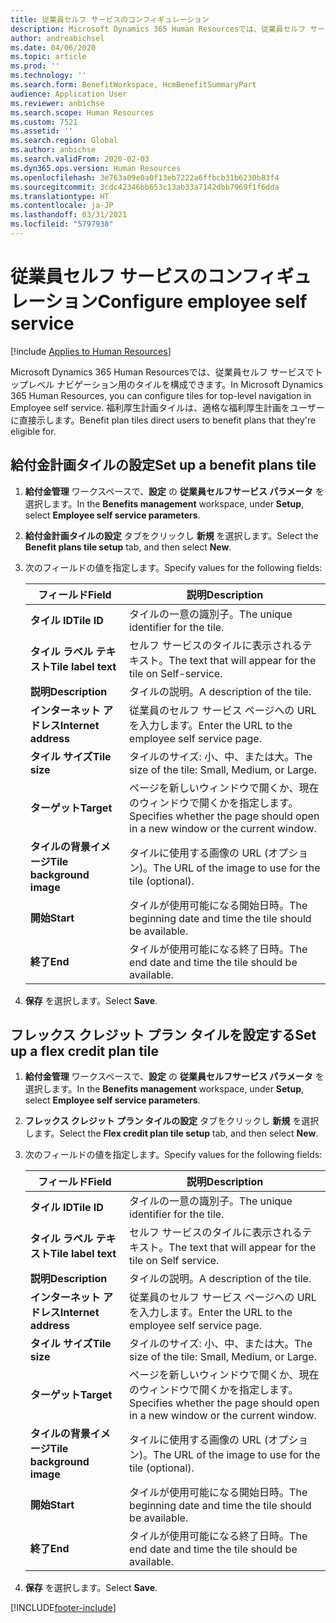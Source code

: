 ```yaml
---
title: 従業員セルフ サービスのコンフィギュレーション
description: Microsoft Dynamics 365 Human Resourcesでは、従業員セルフ サービスでトップレベル ナビゲーション用のタイルを構成できます。
author: andreabichsel
ms.date: 04/06/2020
ms.topic: article
ms.prod: ''
ms.technology: ''
ms.search.form: BenefitWorkspace, HcmBenefitSummaryPart
audience: Application User
ms.reviewer: anbichse
ms.search.scope: Human Resources
ms.custom: 7521
ms.assetid: ''
ms.search.region: Global
ms.author: anbichse
ms.search.validFrom: 2020-02-03
ms.dyn365.ops.version: Human Resources
ms.openlocfilehash: 3e763a09e0a0f13eb7222a6ffbcb31b6230b83f4
ms.sourcegitcommit: 3cdc42346bb653c13ab33a7142dbb7969f1f6dda
ms.translationtype: HT
ms.contentlocale: ja-JP
ms.lasthandoff: 03/31/2021
ms.locfileid: "5797938"
---
```

# <a name="configure-employee-self-service"></a><span data-ttu-id="3f5dc-103">従業員セルフ サービスのコンフィギュレーション</span><span class="sxs-lookup"><span data-stu-id="3f5dc-103">Configure employee self service</span></span>

[!include [Applies to Human Resources](../includes/applies-to-hr.md)]

<span data-ttu-id="3f5dc-104">Microsoft Dynamics 365 Human Resourcesでは、従業員セルフ サービスでトップレベル ナビゲーション用のタイルを構成できます。</span><span class="sxs-lookup"><span data-stu-id="3f5dc-104">In Microsoft Dynamics 365 Human Resources, you can configure tiles for top-level navigation in Employee self service.</span></span> <span data-ttu-id="3f5dc-105">福利厚生計画タイルは、適格な福利厚生計画をユーザーに直接示します。</span><span class="sxs-lookup"><span data-stu-id="3f5dc-105">Benefit plan tiles direct users to benefit plans that they're eligible for.</span></span>

## <a name="set-up-a-benefit-plans-tile"></a><span data-ttu-id="3f5dc-106">給付金計画タイルの設定</span><span class="sxs-lookup"><span data-stu-id="3f5dc-106">Set up a benefit plans tile</span></span>

1. <span data-ttu-id="3f5dc-107">**給付金管理** ワークスペースで、**設定** の **従業員セルフサービス パラメータ** を選択します。</span><span class="sxs-lookup"><span data-stu-id="3f5dc-107">In the **Benefits management** workspace, under **Setup**, select **Employee self service parameters**.</span></span>

2. <span data-ttu-id="3f5dc-108">**給付金計画タイルの設定** タブをクリックし **新規** を選択します。</span><span class="sxs-lookup"><span data-stu-id="3f5dc-108">Select the **Benefit plans tile setup** tab, and then select **New**.</span></span>

3. <span data-ttu-id="3f5dc-109">次のフィールドの値を指定します。</span><span class="sxs-lookup"><span data-stu-id="3f5dc-109">Specify values for the following fields:</span></span>

   | <span data-ttu-id="3f5dc-110">フィールド</span><span class="sxs-lookup"><span data-stu-id="3f5dc-110">Field</span></span> | <span data-ttu-id="3f5dc-111">説明</span><span class="sxs-lookup"><span data-stu-id="3f5dc-111">Description</span></span> |
   | --- | --- |
   | <span data-ttu-id="3f5dc-112">**タイル ID**</span><span class="sxs-lookup"><span data-stu-id="3f5dc-112">**Tile ID**</span></span> | <span data-ttu-id="3f5dc-113">タイルの一意の識別子。</span><span class="sxs-lookup"><span data-stu-id="3f5dc-113">The unique identifier for the tile.</span></span> |
   | <span data-ttu-id="3f5dc-114">**タイル ラベル テキスト**</span><span class="sxs-lookup"><span data-stu-id="3f5dc-114">**Tile label text**</span></span> | <span data-ttu-id="3f5dc-115">セルフ サービスのタイルに表示されるテキスト。</span><span class="sxs-lookup"><span data-stu-id="3f5dc-115">The text that will appear for the tile on Self-service.</span></span> |
   | <span data-ttu-id="3f5dc-116">**説明**</span><span class="sxs-lookup"><span data-stu-id="3f5dc-116">**Description**</span></span> | <span data-ttu-id="3f5dc-117">タイルの説明。</span><span class="sxs-lookup"><span data-stu-id="3f5dc-117">A description of the tile.</span></span> |
   | <span data-ttu-id="3f5dc-118">**インターネット アドレス**</span><span class="sxs-lookup"><span data-stu-id="3f5dc-118">**Internet address**</span></span> | <span data-ttu-id="3f5dc-119">従業員のセルフ サービス ページへの URL を入力します。</span><span class="sxs-lookup"><span data-stu-id="3f5dc-119">Enter the URL to the employee self service page.</span></span> |
   | <span data-ttu-id="3f5dc-120">**タイル サイズ**</span><span class="sxs-lookup"><span data-stu-id="3f5dc-120">**Tile size**</span></span> | <span data-ttu-id="3f5dc-121">タイルのサイズ: 小、中、または大。</span><span class="sxs-lookup"><span data-stu-id="3f5dc-121">The size of the tile: Small, Medium, or Large.</span></span> |
   | <span data-ttu-id="3f5dc-122">**ターゲット**</span><span class="sxs-lookup"><span data-stu-id="3f5dc-122">**Target**</span></span> | <span data-ttu-id="3f5dc-123">ページを新しいウィンドウで開くか、現在のウィンドウで開くかを指定します。</span><span class="sxs-lookup"><span data-stu-id="3f5dc-123">Specifies whether the page should open in a new window or the current window.</span></span> |
   | <span data-ttu-id="3f5dc-124">**タイルの背景イメージ**</span><span class="sxs-lookup"><span data-stu-id="3f5dc-124">**Tile background image**</span></span> | <span data-ttu-id="3f5dc-125">タイルに使用する画像の URL (オプション)。</span><span class="sxs-lookup"><span data-stu-id="3f5dc-125">The URL of the image to use for the tile (optional).</span></span> |
   | <span data-ttu-id="3f5dc-126">**開始**</span><span class="sxs-lookup"><span data-stu-id="3f5dc-126">**Start**</span></span> | <span data-ttu-id="3f5dc-127">タイルが使用可能になる開始日時。</span><span class="sxs-lookup"><span data-stu-id="3f5dc-127">The beginning date and time the tile should be available.</span></span> |
   | <span data-ttu-id="3f5dc-128">**終了**</span><span class="sxs-lookup"><span data-stu-id="3f5dc-128">**End**</span></span> | <span data-ttu-id="3f5dc-129">タイルが使用可能になる終了日時。</span><span class="sxs-lookup"><span data-stu-id="3f5dc-129">The end date and time the tile should be available.</span></span> |

4. <span data-ttu-id="3f5dc-130">**保存** を選択します。</span><span class="sxs-lookup"><span data-stu-id="3f5dc-130">Select **Save**.</span></span>

## <a name="set-up-a-flex-credit-plan-tile"></a><span data-ttu-id="3f5dc-131">フレックス クレジット プラン タイルを設定する</span><span class="sxs-lookup"><span data-stu-id="3f5dc-131">Set up a flex credit plan tile</span></span>

1. <span data-ttu-id="3f5dc-132">**給付金管理** ワークスペースで、**設定** の **従業員セルフサービス パラメータ** を選択します。</span><span class="sxs-lookup"><span data-stu-id="3f5dc-132">In the **Benefits management** workspace, under **Setup**, select **Employee self service parameters**.</span></span>

2. <span data-ttu-id="3f5dc-133">**フレックス クレジット プラン タイルの設定** タブをクリックし **新規** を選択します。</span><span class="sxs-lookup"><span data-stu-id="3f5dc-133">Select the **Flex credit plan tile setup** tab, and then select **New**.</span></span>

3. <span data-ttu-id="3f5dc-134">次のフィールドの値を指定します。</span><span class="sxs-lookup"><span data-stu-id="3f5dc-134">Specify values for the following fields:</span></span>

   | <span data-ttu-id="3f5dc-135">フィールド</span><span class="sxs-lookup"><span data-stu-id="3f5dc-135">Field</span></span> | <span data-ttu-id="3f5dc-136">説明</span><span class="sxs-lookup"><span data-stu-id="3f5dc-136">Description</span></span> |
   | --- | --- |
   | <span data-ttu-id="3f5dc-137">**タイル ID**</span><span class="sxs-lookup"><span data-stu-id="3f5dc-137">**Tile ID**</span></span> | <span data-ttu-id="3f5dc-138">タイルの一意の識別子。</span><span class="sxs-lookup"><span data-stu-id="3f5dc-138">The unique identifier for the tile.</span></span> |
   | <span data-ttu-id="3f5dc-139">**タイル ラベル テキスト**</span><span class="sxs-lookup"><span data-stu-id="3f5dc-139">**Tile label text**</span></span> | <span data-ttu-id="3f5dc-140">セルフ サービスのタイルに表示されるテキスト。</span><span class="sxs-lookup"><span data-stu-id="3f5dc-140">The text that will appear for the tile on Self service.</span></span> |
   | <span data-ttu-id="3f5dc-141">**説明**</span><span class="sxs-lookup"><span data-stu-id="3f5dc-141">**Description**</span></span> | <span data-ttu-id="3f5dc-142">タイルの説明。</span><span class="sxs-lookup"><span data-stu-id="3f5dc-142">A description of the tile.</span></span> |
   | <span data-ttu-id="3f5dc-143">**インターネット アドレス**</span><span class="sxs-lookup"><span data-stu-id="3f5dc-143">**Internet address**</span></span> | <span data-ttu-id="3f5dc-144">従業員のセルフ サービス ページへの URL を入力します。</span><span class="sxs-lookup"><span data-stu-id="3f5dc-144">Enter the URL to the employee self service page.</span></span> |
   | <span data-ttu-id="3f5dc-145">**タイル サイズ**</span><span class="sxs-lookup"><span data-stu-id="3f5dc-145">**Tile size**</span></span> | <span data-ttu-id="3f5dc-146">タイルのサイズ: 小、中、または大。</span><span class="sxs-lookup"><span data-stu-id="3f5dc-146">The size of the tile: Small, Medium, or Large.</span></span> |
   | <span data-ttu-id="3f5dc-147">**ターゲット**</span><span class="sxs-lookup"><span data-stu-id="3f5dc-147">**Target**</span></span> | <span data-ttu-id="3f5dc-148">ページを新しいウィンドウで開くか、現在のウィンドウで開くかを指定します。</span><span class="sxs-lookup"><span data-stu-id="3f5dc-148">Specifies whether the page should open in a new window or the current window.</span></span> |
   | <span data-ttu-id="3f5dc-149">**タイルの背景イメージ**</span><span class="sxs-lookup"><span data-stu-id="3f5dc-149">**Tile background image**</span></span> | <span data-ttu-id="3f5dc-150">タイルに使用する画像の URL (オプション)。</span><span class="sxs-lookup"><span data-stu-id="3f5dc-150">The URL of the image to use for the tile (optional).</span></span> |
   | <span data-ttu-id="3f5dc-151">**開始**</span><span class="sxs-lookup"><span data-stu-id="3f5dc-151">**Start**</span></span> | <span data-ttu-id="3f5dc-152">タイルが使用可能になる開始日時。</span><span class="sxs-lookup"><span data-stu-id="3f5dc-152">The beginning date and time the tile should be available.</span></span> |
   | <span data-ttu-id="3f5dc-153">**終了**</span><span class="sxs-lookup"><span data-stu-id="3f5dc-153">**End**</span></span> | <span data-ttu-id="3f5dc-154">タイルが使用可能になる終了日時。</span><span class="sxs-lookup"><span data-stu-id="3f5dc-154">The end date and time the tile should be available.</span></span> |

4. <span data-ttu-id="3f5dc-155">**保存** を選択します。</span><span class="sxs-lookup"><span data-stu-id="3f5dc-155">Select **Save**.</span></span>


[!INCLUDE[footer-include](../includes/footer-banner.md)]